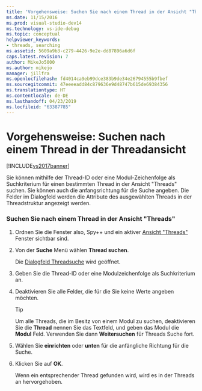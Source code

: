 ```yaml
---
title: 'Vorgehensweise: Suchen Sie nach einem Thread in der Ansicht "Threads" | Microsoft-Dokumentation'
ms.date: 11/15/2016
ms.prod: visual-studio-dev14
ms.technology: vs-ide-debug
ms.topic: conceptual
helpviewer_keywords:
- threads, searching
ms.assetid: 5609a9b3-c279-4426-9e2e-dd87896a6d6f
caps.latest.revision: 7
author: MikeJo5000
ms.author: mikejo
manager: jillfra
ms.openlocfilehash: fd4014ca9eb99dce383b9de34e26794555b9fbef
ms.sourcegitcommit: 47eeeeadd84c879636e9d48747b615de69384356
ms.translationtype: HT
ms.contentlocale: de-DE
ms.lasthandoff: 04/23/2019
ms.locfileid: "63387785"
---
```

# <a name="how-to-search-for-a-thread-in-threads-view"></a>Vorgehensweise: Suchen nach einem Thread in der Threadansicht
[!INCLUDE[vs2017banner](../includes/vs2017banner.md)]

Sie können mithilfe der Thread-ID oder eine Modul-Zeichenfolge als Suchkriterium für einen bestimmten Thread in der Ansicht "Threads" suchen. Sie können auch die anfangsrichtung für die Suche angeben. Die Felder im Dialogfeld werden die Attribute des ausgewählten Threads in der Threadstruktur angezeigt werden.  
  
### <a name="to-search-for-a-thread-in-threads-view"></a>Suchen Sie nach einem Thread in der Ansicht "Threads"  
  
1. Ordnen Sie die Fenster also, Spy++ und ein aktiver [Ansicht "Threads"](../debugger/threads-view.md) Fenster sichtbar sind.  
  
2. Von der **Suche** Menü wählen **Thread suchen**.  
  
    Die [Dialogfeld Threadsuche](../debugger/thread-search-dialog-box.md) wird geöffnet.  
  
3. Geben Sie die Thread-ID oder eine Modulzeichenfolge als Suchkriterium an.  
  
4. Deaktivieren Sie alle Felder, die für die Sie keine Werte angeben möchten.  
  
   > [!TIP]
   > Um alle Threads, die im Besitz von einem Modul zu suchen, deaktivieren Sie die **Thread** nennen Sie das Textfeld, und geben das Modul die **Modul** Feld. Verwenden Sie dann **Weitersuchen** für Threads Suche fort.  
  
5. Wählen Sie **einrichten** oder **unten** für die anfängliche Richtung für die Suche.  
  
6. Klicken Sie auf **OK**.  
  
   Wenn ein entsprechender Thread gefunden wird, wird es in der Threads an hervorgehoben.

